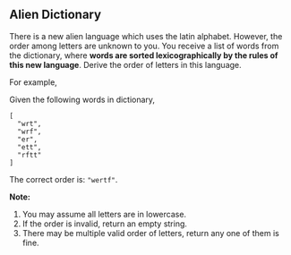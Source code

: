 ## Alien Dictionary

There is a new alien language which uses the latin alphabet. However, the order among letters are unknown to you. You receive a list of words from the dictionary, where **words are sorted lexicographically by the rules of this new language**. Derive the order of letters in this language.

For example,

Given the following words in dictionary,

```
[
  "wrt",
  "wrf",
  "er",
  "ett",
  "rftt"
]
```

The correct order is: `"wertf"`.

**Note:**

1. You may assume all letters are in lowercase.
2. If the order is invalid, return an empty string.
3. There may be multiple valid order of letters, return any one of them is fine.